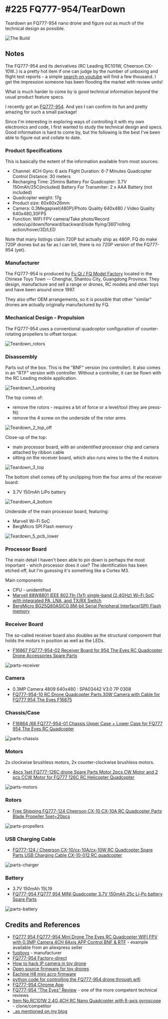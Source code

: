 # #225 FQ777-954/TearDown

Teardown an FQ777-954 nano drone and figure out as much of the technical design as possible.

![The Build](./assets/TearDown_build.jpg?raw=true)

## Notes

The FQ777-954 and its derivatives (RC Leading RC101W, Cheerson CX-10W..) is a pretty hot item if one can judge
by the number of unboxing and flight test reports - a simple [search on youtube](https://www.youtube.com/results?search_query=FQ777-954)
will find a few thousand. I get the impression someone has been flooding the market with review units!

What is much harder to come by is good technical information beyond the usual product feature specs.

I recently got an [FQ777-954](https://www.aliexpress.com/item/FQ777-954-mini-Drone-The-Eyes-RC-Quadcopter-WIFI-FPV-with-720P-Camera-4CH-6Axis-APP/32641566808.html). And yes I can confirm its fun and pretty amazing for such a small package!

Since I'm interesting in exploring ways of controlling it with my own electronics and code, I first wanted to
study the technical design and specs. Good information is hard to come by, but the following is the best I've been able
to figure out and collate to date.

### Product Specifications

This is basically the extent of the information available from most sources:

* Channel: 4CH Gyro: 6 axis Flight Duration: 6-7 Minutes Quadcopter Control Distance: 30 meters
* Recharging Time: 25mins Battery For Quadcopter: 3.7V 150mAh/25C(included) Battery For Transmiter: 2 x AAA Battery (not included)
* Quadcopter weight: 17g
* Product size: 60x60x26mm
* Camera: 0.3Megapixel(480P)/Photo Quality 640x480 / Video Quality 640x480,30FPS
* Function: WIFI FPV camera/Take photo/Record video/up/down/forward/backward/side flying/360˚rolling action/hover/3D/LED

Note that many listings claim 720P but actually ship as 480P. FQ do make 720P drones but as far as I can tell,
there is no 720P version of the FQ777-954 (yet).

### Manufacturer

The FQ777-954 is produced by [Fu Qi / FQ Model Factory](http://fuqitoys.en.alibaba.com/) located in the Chinese Toys Town -- Chenghai, Shantou City, Guangdong Province. They design, manufacture and sell a range or drones, RC models and other toys and have been around since 1997.

They also offer OEM arrangements, so it is possible that other "similar" drones are actually originally manufactured by FQ.

### Mechanical Design - Propulsion

The FQ777-954 uses a conventional quadcoptor configuration of counter-rotating propellers to offset torque:

![Teardown_rotors](./assets/Teardown_rotors.png?raw=true)

### Disassembly

Parts out of the box. This is the "BNF" version (no controller). It also comes in an "RTF" version with controller.
Without a controller, it can be flown with the RC Leading mobile application.

![Teardown_1_unboxing](./assets/Teardown_1_unboxing.jpg?raw=true)

The top comes of:

* remove the rotors - requires a bit of force or a level/tool (they are press-fit)
* remove the 4 screw on the underside of the rotor arms

![Teardown_2_top_off](./assets/Teardown_2_top_off.jpg?raw=true)

Close-up of the top:

* main processor board, with an unidentified processor chip and camera attached by ribbon cable
* sitting on the receiver board, which also runs wires to the the 4 motors

![Teardown_3_top](./assets/Teardown_3_top.jpg?raw=true)

The bottom shell comes off by unclipping from the four arms of the receiver board:

* 3.7V 150mAh LiPo battery

![Teardown_4_bottom](./assets/Teardown_4_bottom.jpg?raw=true)

Underside of the main processor board, featuring:

* Marvell Wi-Fi SoC
* BergMicro SPI Flash memory

![Teardown_5_pcb_lower](./assets/Teardown_5_pcb_lower.jpg?raw=true)


### Processor Board

The main detail I haven't been able to pin down is perhaps the most important - which processor does it use?
The identification has been etched off, but I'm guessing it's something like a Cortex M3.

Main components:

* CPU - unidentified
* [Marvell 88W8801 IEEE 802.11n (1x1) single-band (2.4GHz) Wi-Fi SoC with integrated PA, LNA, and TX/RX Switch](http://www.marvell.com/microcontrollers/wi-fi-microcontroller-platform/wi-fi/)
* [BergMicro BG25Q80ASICG 8M-bit Serial Peripheral Interface(SPI) Flash memory](http://www.trolink.cn/Products/BG25Q80A.html)


### Receiver Board

The so-called receiver board also doubles as the structural component that holds the motors in position as well as the LEDs.

* [F16867 FQ777-954-02 Receiver Board for 954 The Eyes RC Quadcopter Drone Accessories Spare Parts](https://www.aliexpress.com/item/F16867-FQ777-954-02-Receiver-Board-for-954-The-Eyes-RC-Quadcopter-Drone-Accessories-Spare-Parts/32602860102.html)

![parts-receiver](./assets/parts-receiver.png?raw=true)


### Camera

* 0.3MP Camera 4809 640x480 : SPA03442 V3.0 7P 0308
* [FQ777-954-10 RC Drone Quadcopter Parts 30W Camera with Cable for FQ777 954 The Eyes F16875](https://www.aliexpress.com/item/FQ777-954-10-RC-Drone-Quadcopter-Parts-30W-Camera-with-Cable-for-FQ777-954-The-Eyes/32653552823.html)

### Chassis/Case

* [F16864 /66 FQ777-954-01 Chassis Upper Case + Lower Case for FQ777 954 The Eyes RC Quadcopter](https://www.aliexpress.com/item/F16864-66-FQ777-954-01-Chassis-Upper-Case-Lower-Case-for-FQ777-954-The-Eyes-RC/32613923072.html)

![parts-chassis](./assets/parts-chassis.png?raw=true)

### Motors

2x clockwise brushless motors, 2x counter-clockwise brushless motors.

* [4pcs 1set FQ777-126C drone Spare Parts Motor 2pcs CW Motor and 2 pcs CCW Motor for FQ777 126C RC Helicopter Quadcopter](https://www.aliexpress.com/item/4pcs-1set-FQ777-126C-drone-Spare-Parts-Motor-2pcs-CW-Motor-and-2-pcs-CCW-Motor/32673422957.html)

![parts-motors](./assets/parts-motors.png?raw=true)

### Rotors

* [Free Shipping FQ777-124 Cheerson CX-10 CX-10A RC Quadcopter Parts Blade Propeller 5set=20pcs](https://www.aliexpress.com/item/Free-Shipping-FQ777-124-Cheerson-CX-10-CX-10A-RC-Quadcopter-Parts-Blade-Propeller-5set-20pcs/32458373757.html)

![parts-propellers](./assets/parts-propellers.png?raw=true)

### USB Charging Cable

* [FQ777-124 / Cheerson CX-10/cx-10A/cx-10W RC Quadcopter Spare Parts USB Charging Cable CX-10-012 RC quadcopter](https://www.aliexpress.com/item/FQ777-124-Cheerson-CX-10-cx-10A-RC-Quadcopter-Spare-Parts-USB-Charging-Cable-CX-10/32517023241.html)

![parts-charger](./assets/parts-charger.png?raw=true)

### Battery

* 3.7V 150mAh 15L19
* [FQ777-954 FQ777 954 MINI Quadcopter 3.7V 150mAh 25c Li-Po battery Spare Parts](https://www.aliexpress.com/item/FQ777-954-FQ777-954-MINI-Quadcopter-3-7V-150mAh-25c-Li-Po-battery-Spare-Parts/32652226271.html)

![parts-battery](./assets/parts-battery.png?raw=true)


## Credits and References
* [FQ777 954 FQ777-954 Mini Drone The Eyes RC Quadcopter WIFI FPV with 0.3MP Camera 4CH 6Axis APP Control BNF & RTF](https://www.aliexpress.com/item/FQ777-954-mini-Drone-The-Eyes-RC-Quadcopter-WIFI-FPV-with-720P-Camera-4CH-6Axis-APP/32641566808.html) - example available from an aliexpress seller
* [fuqitoys](http://fuqitoys.en.alibaba.com/) - manufacturer
* [FQ777-954 Factory-direct](http://fuqitoys.en.alibaba.com/product/60415170562-801977057/FQ777_954_Nano_wifi_control_nano_drone_fpv_with_camera_rc_quadcopter.html)
* [How to hack IP camera in toy drone ](https://www.reddit.com/r/HowToHack/comments/4512il/how_to_hack_ip_camera_in_toy_drone/)
* [Open source firmware for toy drones](http://diydrones.com/profiles/blogs/open-source-firmware-for-toy-drones)
* [Eachine H8 mini acro firmware](https://github.com/silver13/h8mini-acro)
* [python code for controlling the FQ777-954 drone through wifi](https://github.com/voorloopnul/drone-fq777-954)
* [FQ777-954 Chrome App](https://github.com/FREEZX/fq777-954-chrome-app)
* [FQ777-954 “The Eyes” Review](http://rc-view.com/index.php/2016/01/16/fq777-954/) - one of the more competent technical reviews
* [Item No.RC101W 2.4G 4CH RC Nano Quadcopter with 6-axis gyroscope](http://www.rc-leading.com/productShow.asp?id=1942) - clone/competitor
* [..as mentioned on my blog](https://blog.tardate.com/2017/01/littlearduinoprojects225-fq777-teardown.html)

